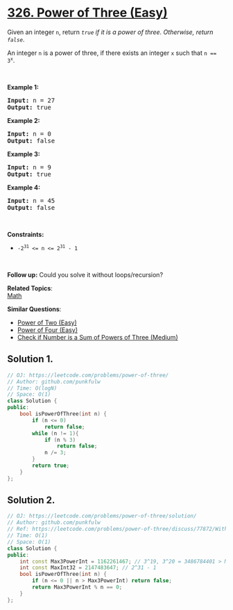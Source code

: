 # [326. Power of Three (Easy)](https://leetcode.com/problems/power-of-three/)

<p>Given an integer <code>n</code>, return <em><code>true</code> if it is a power of three. Otherwise, return <code>false</code></em>.</p>

<p>An integer <code>n</code> is a power of three, if there exists an integer <code>x</code> such that <code>n == 3<sup>x</sup></code>.</p>

<p>&nbsp;</p>
<p><strong>Example 1:</strong></p>
<pre><strong>Input:</strong> n = 27
<strong>Output:</strong> true
</pre><p><strong>Example 2:</strong></p>
<pre><strong>Input:</strong> n = 0
<strong>Output:</strong> false
</pre><p><strong>Example 3:</strong></p>
<pre><strong>Input:</strong> n = 9
<strong>Output:</strong> true
</pre><p><strong>Example 4:</strong></p>
<pre><strong>Input:</strong> n = 45
<strong>Output:</strong> false
</pre>
<p>&nbsp;</p>
<p><strong>Constraints:</strong></p>

<ul>
	<li><code>-2<sup>31</sup> &lt;= n &lt;= 2<sup>31</sup> - 1</code></li>
</ul>

<p>&nbsp;</p>
<strong>Follow up:</strong> Could you solve it without loops/recursion?

**Related Topics**:  
[Math](https://leetcode.com/tag/math/)

**Similar Questions**:
* [Power of Two (Easy)](https://leetcode.com/problems/power-of-two/)
* [Power of Four (Easy)](https://leetcode.com/problems/power-of-four/)
* [Check if Number is a Sum of Powers of Three (Medium)](https://leetcode.com/problems/check-if-number-is-a-sum-of-powers-of-three/)

## Solution 1.

```cpp
// OJ: https://leetcode.com/problems/power-of-three/
// Author: github.com/punkfulw
// Time: O(logN)
// Space: O(1)
class Solution {
public:
    bool isPowerOfThree(int n) {
        if (n <= 0)
            return false;
        while (n != 1){
            if (n % 3)
                return false;
            n /= 3;
        }
        return true;
    }
};
```

## Solution 2.

```cpp
// OJ: https://leetcode.com/problems/power-of-three/solution/
// Author: github.com/punkfulw
// Ref: https://leetcode.com/problems/power-of-three/discuss/77872/Without-log-and-O(1).
// Time: O(1)
// Space: O(1)
class Solution {
public:
    int const Max3PowerInt = 1162261467; // 3^19, 3^20 = 3486784401 > MaxInt32
    int const MaxInt32 = 2147483647; // 2^31 - 1
    bool isPowerOfThree(int n) {
        if (n <= 0 || n > Max3PowerInt) return false;
        return Max3PowerInt % n == 0;
    }
};
```
